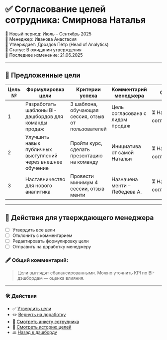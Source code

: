 # ✅ Согласование целей сотрудника: Смирнова Наталья

📅 Новый период: Июль – Сентябрь 2025  
👤 Менеджер: Иванова Анастасия  
🧭 Утверждает: Дроздов Пётр (Head of Analytics)  
📝 Статус: В ожидании утверждения  
📆 Последнее изменение: 21.06.2025

---

## 🎯 Предложенные цели

| Цель № | Формулировка цели                                                     | Критерии успеха                                      | Комментарий менеджера                     | Статус       | Комментарий утверждающего         |
|--------|------------------------------------------------------------------------|------------------------------------------------------|-------------------------------------------|--------------|------------------------------------|
| 1      | Разработать шаблоны BI-дэшбордов для команды продаж                   | 3 шаблона, обучающая сессия, отзыв от пользователей  | Цель согласована с лидом продаж           | ⏳ На согласовании | —                              |
| 2      | Улучшить навык публичных выступлений через внешнее обучение           | Пройти курс, сделать презентацию на команду          | Инициатива от самой Натальи               | ⏳ На согласовании | —                              |
| 3      | Наставничество для нового аналитика                                   | Провести минимум 4 сессии, отзыв менти               | Назначена менти – Лебедева А.             | ⏳ На согласовании | —                              |

---

## 🧾 Действия для утверждающего менеджера

- [ ] Утвердить все цели  
- [ ] Отклонить с комментарием  
- [ ] Редактировать формулировку цели  
- [ ] Отправить на доработку менеджеру  

### 🖋️ Общий комментарий:

> Цели выглядят сбалансированными. Можно уточнить KPI по BI-дэшбордам — оценка влияния.


---

### 🛠️ Действия

- ✅ [Утвердить цели](#)
- ✏️ [Вернуть на доработку](#)
- 📎 [Смотреть анкету сотрудника](review/smirnova.md)
- 📂 [Смотреть историю целей](goals-history.md)
- 🔙 [Назад к дашборду](dashboard-manager.md)

